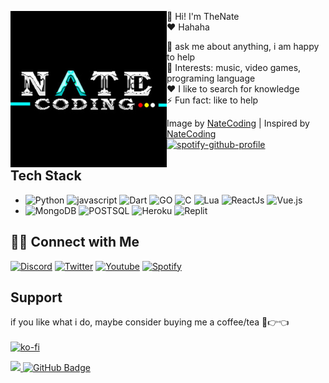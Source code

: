 <p float="left">
  <img src='NateCodingX.jpg' width='250' align="left">
  <p float="left">

  👋 Hi! I'm TheNate <br>
  ❤ Hahaha

  💬 ask me about anything, i am happy to help<br>
  💜 Interests: music, video games, programing language<br>
  ❤  I like to search for knowledge<br>
  ⚡ Fun fact: like to help

  Image by [NateCoding](https://www.instagram.com/rt._nate/) | 
  Inspired by [NateCoding](https://github.com/rTHENET)<br>
  [![spotify-github-profile]()]()
  
  ## Tech Stack
  * ![Python](https://img.shields.io/badge/Python-3776AB?style=for-the-badge&logo=python&logoColor=white)
    ![javascript](https://img.shields.io/badge/JavaScript-323330?style=for-the-badge&logo=javascript&logoColor=F7DF1E)
    ![Dart](https://img.shields.io/badge/Dart-0175C2?style=for-the-badge&logo=dart&logoColor=white)
    ![GO](https://img.shields.io/badge/Python-14354c?style=for-the-badge&logo=python&logoColor=ffffff)
    ![C](https://img.shields.io/badge/C-00599C?style=for-the-badge&logo=c&logoColor=white)
    ![Lua](https://img.shields.io/badge/Lua-2C2D72?style=for-the-badge&logo=lua&logoColor=white)
    ![ReactJs](https://img.shields.io/badge/-ReactJs-61DAFB?logo=react&logoColor=white&style=for-the-badge)
    ![Vue.js](https://img.shields.io/badge/Vue.js-35495E?style=for-the-badge&logo=vue.js&logoColor=4FC08D)
  * ![MongoDB](https://img.shields.io/badge/MongoDB-4EA94B?style=for-the-badge&logo=mongodb&logoColor=white)
    ![POSTSQL](https://img.shields.io/badge/PostgreSQL-316192?style=for-the-badge&logo=postgresql&logoColor=white)
    ![Heroku](https://img.shields.io/badge/Heroku-430098?style=for-the-badge&logo=heroku&logoColor=white)
    ![Replit](https://img.shields.io/badge/replit-667881?style=for-the-badge&logo=replit&logoColor=white)
  <!-- * ![Git](https://img.shields.io/badge/GIT-E44C30?style=for-the-badge&logo=git&logoColor=white)
  ![Github](https://img.shields.io/badge/GitHub-100000?style=for-the-badge&logo=github&logoColor=white)
  ![Markdown](https://img.shields.io/badge/Markdown-000000?style=for-the-badge&logo=markdown&logoColor=white)<br> -->
  <!-- ![Discord](https://img.shields.io/badge/Google_Cloud-4285F4?style=for-the-badge&logo=google-cloud&logoColor=white) -->
  <!-- <br>
  ![Discord](https://img.shields.io/badge/Adobe%20after%20affects-CF96FD?style=for-the-badge&logo=Adobe%20after%20effects&logoColor=393665)
  ![Discord](https://img.shields.io/badge/Adobe%20Premiere%20Pro-9999FF?style=for-the-badge&logo=Adobe%20Premiere%20Pro&logoColor=white)
  ![Discord](https://img.shields.io/badge/Adobe%20Photoshop-31A8FF?style=for-the-badge&logo=Adobe%20Photoshop&logoColor=black)
   -->

  ## 🤝🏻  Connect with Me
  [![Discord](https://img.shields.io/badge/Discord-5865F2?style=for-the-badge&logo=discord&logoColor=white)](https://discord.com/users/240059262297047041)
  [![Twitter](https://img.shields.io/badge/Twitter-1DA1F2?style=for-the-badge&logo=twitter&logoColor=white)](https://twitter.com/Stacia__x)
  [![Youtube](https://img.shields.io/badge/YouTube-FF0000?style=for-the-badge&logo=youtube&logoColor=white)](https://www.youtube.com/channel/UCNWjmWJHmJdtDH-DF46osig)
  [![Spotify](https://img.shields.io/badge/Spotify-1ED760?&style=for-the-badge&logo=spotify&logoColor=white)](https://open.spotify.com/user/yioz5owf1lq36k6pn82ie126p)

  ## Support

  if you like what i do, maybe consider buying me a coffee/tea 🥺👉👈<br><br>
  [![ko-fi](https://ko-fi.com/img/githubbutton_sm.svg)](https://ko-fi.com/staciax)
<!-- 
  <p  align="center">
<img src="https://raw.githubusercontent.com/bornmay/bornmay/Update/svg/Bottom.svg">  -->
  <a href="https://github.com/staciax">
    <img src="https://komarev.com/ghpvc/?username=staciax">
</a>
<a href="https://github.com/staciax?tab=followers"><img src="https://img.shields.io/github/followers/staciax?label=Followers&style=social" alt="GitHub Badge"></a>




  </p>
</p>



<!-- <p align="center">
  <a href="https://spotify-github-profile.vercel.app/api/view?uid=yioz5owf1lq36k6pn82ie126p&redirect=false">
    <img src="https://spotify-github-profile.vercel.app/api/view?uid=yioz5owf1lq36k6pn82ie126p&cover_image=true&theme=novatorem&bar_color=53b14f&bar_color_cover=false" alt="Angel Santiago Jaime Zavala's DEV Profile">
  </a><br>
    <a href="https://github.com/staciax">
        <img src="https://komarev.com/ghpvc/?username=staciax">
    </a>
    <a href="https://github.com/staciax?tab=followers"><img src="https://img.shields.io/github/followers/staciax?label=Followers&style=social" alt="GitHub Badge"></a>
</p>
<!--  -->
<!-- [![spotify-github-profile](https://spotify-github-profile.vercel.app/api/view?uid=yioz5owf1lq36k6pn82ie126p&cover_image=true&theme=novatorem&bar_color=53b14f&bar_color_cover=false)](https://spotify-github-profile.vercel.app/api/view?uid=yioz5owf1lq36k6pn82ie126p&redirect=false) --> 
